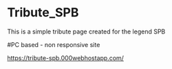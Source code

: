 # Tribute_SPB
This is a simple tribute page created for the legend SPB

#PC based - non responsive site

https://tribute-spb.000webhostapp.com/

